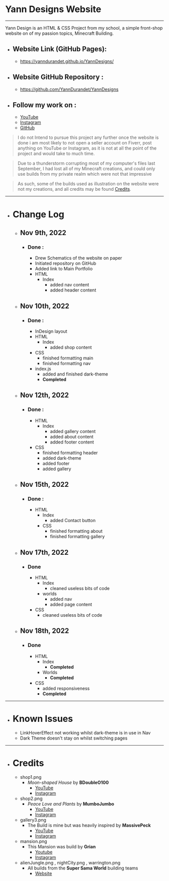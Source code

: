 # Yann Designs Website

***

Yann Design is an HTML & CSS Project from my school, a simple front-shop website on of my passion topics, Minecraft Building.

- ## Website Link (GitHub Pages):
	- https://yanndurandet.github.io/YannDesigns/

- ## Website GitHub Repository :
	- https://github.com/YannDurandet/YannDesigns

- ## Follow my work on :
	- <a href="https://www.youtube.com/channel/UCSiySRUGA1X9jnYcbmJttxw">YouTube</a>
	- <a href="https://instagram.com/yann.designs">Instagram</a>
	- <a href="https://github.com/YannDurandet">GitHub</a>

>I do not Intend to pursue this project any further once the website is done i am most likely to not open a seller account on Fiverr, post anything on YouTube or Instagram, as it is not at all the point of the project and would take to much time.

>Due to a thunderstorm corrupting most of my computer's files last September, I had lost all of my Minecraft creations, and could only use builds from my private realm which were not that impressive

> As such, some of the builds used as illustration on the website were not my creations, and all credits may be found [Credits](#credits).

***

- # Change Log
	- ## Nov 9th, 2022
		- ### Done :
			- Drew Schematics of the website on paper
			- Initiated repository on GitHub
			- Added link to Main Portfolio
			- HTML
				- Index
					- added nav content
					- added header content
	- ## Nov 10th, 2022
		- ### Done :
			- InDesign layout
			- HTML
				- Index
					- added shop content
			- CSS
				- finished formatting main
				- finished formatting nav
			- index.js
				- added and finished dark-theme
				- **Completed**
	- ## Nov 12th, 2022
		- ### Done :
			- HTML
				- Index
					- added gallery content
					- added about content
					- added footer content
			- CSS
				- finished formatting header
				- added dark-theme
				- added footer
				- added gallery
	- ## Nov 15th, 2022
		- ### Done :
			- HTML
				- Index
					- added Contact button
				- CSS
					- finished formatting about
					- finished formatting gallery
	- ## Nov 17th, 2022
		- ### Done
			- HTML
				- Index
					- cleaned useless bits of code
				- worlds
					- added nav
					- added page content
			- CSS
				- cleaned useless bits of code
	- ## Nov 18th, 2022
		- ### Done
			- HTML
				- Index
					- **Completed**
				- Worlds
					- **Completed**
			- CSS
				- added responsiveness
				- **Completed**

***

- # Known Issues
	- LinkHoverEffect not working whilst dark-theme is in use in Nav
	- Dark Theme doesn't stay on whilst switching pages

***

- # Credits
	- shop1.png
		- *Moon-shaped House* by **BDoubleO100**
			- <a href="https://www.youtube.com/@bdoubleo">YouTube</a>
			- <a href="https://www.instagram.com/bdoubleoinsta">Instagram</a>
	- shop2.png
		- *Peace Love and Plants* by **MumboJumbo**
			- <a href="https://www.youtube.com/@ThatMumboJumbo">YouTube</a>
			- <a href="https://www.instagram.com/officialmumbo/">Instagram</a>
	- gallery3.png
		- The Build is mine but was heavily inspired by **MassivePeck**
			- <a href="https://www.youtube.com/channel/UCnn2d2fEjde5k8M8kzI3QbA">YouTube</a>
			- <a href="https://www.instagram.com/massivespeck/">Instagram</a>
	- mansion.png
		- This Mansion was build by **Grian**
			- <a href="https://www.youtube.com/@Grian">Youtube</a>
			- <a href="https://www.instagram.com/grianmc/">Instagram</a>
	- alienJungle.png , nightCity.png , warrington.png
		- All builds from the **Super Sama World** building teams
			- <a href="https://www.supersamaworld.com/">Website</a>
